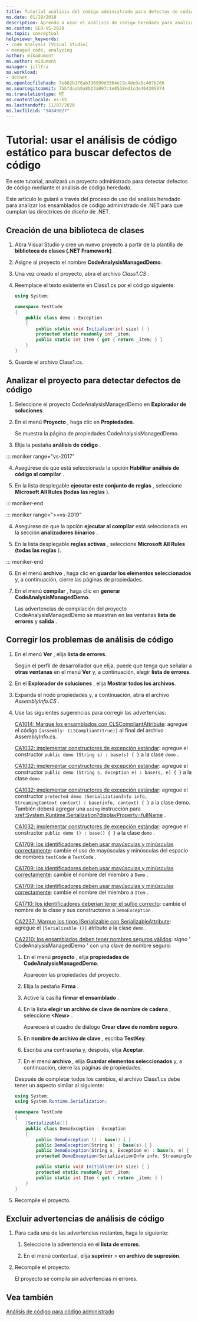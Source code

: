 ```yaml
---
title: Tutorial análisis del código administrado para defectos de código | Microsoft Docs
ms.date: 01/29/2018
description: Aprenda a usar el análisis de código heredado para analizar los ensamblados de código administrado de .NET. Consulte Comprobación de defectos y cumplimiento de las directrices de diseño de .NET.
ms.custom: SEO-VS-2020
ms.topic: conceptual
helpviewer_keywords:
- code analysis [Visual Studio]
- managed code, analyzing
author: mikadumont
ms.author: midumont
manager: jillfra
ms.workload:
- dotnet
ms.openlocfilehash: 7e862b176ab396999d3504e19c4de9a5c407b266
ms.sourcegitcommit: 75bfdaab9a8b23a097c1e8538ed1cde404305974
ms.translationtype: MT
ms.contentlocale: es-ES
ms.lasthandoff: 11/07/2020
ms.locfileid: "94349027"
---
```

# <a name="walkthrough-use-static-code-analysis-to-find-code-defects"></a>Tutorial: usar el análisis de código estático para buscar defectos de código

En este tutorial, analizará un proyecto administrado para detectar defectos de código mediante el análisis de código heredado.

Este artículo le guiará a través del proceso de uso del análisis heredado para analizar los ensamblados de código administrado de .NET para que cumplan las directrices de diseño de .NET.

## <a name="create-a-class-library"></a>Creación de una biblioteca de clases

1. Abra Visual Studio y cree un nuevo proyecto a partir de la plantilla de **biblioteca de clases (.NET Framework)** .

1. Asigne al proyecto el nombre **CodeAnalysisManagedDemo**.

1. Una vez creado el proyecto, abra el archivo *Class1.CS* .

1. Reemplace el texto existente en Class1.cs por el código siguiente:

   ```csharp
   using System;

   namespace testCode
   {
       public class demo : Exception
       {
           public static void Initialize(int size) { }
           protected static readonly int _item;
           public static int item { get { return _item; } }
       }
   }
   ```

1. Guarde el archivo Class1.cs.

## <a name="analyze-the-project-for-code-defects"></a>Analizar el proyecto para detectar defectos de código

1. Seleccione el proyecto CodeAnalysisManagedDemo en **Explorador de soluciones**.

2. En el menú **Proyecto** , haga clic en **Propiedades**.

   Se muestra la página de propiedades CodeAnalysisManagedDemo.

3. Elija la pestaña **análisis de código** .

::: moniker range="vs-2017"

4. Asegúrese de que está seleccionada la opción **Habilitar análisis de código al compilar** .

5. En la lista desplegable **ejecutar este conjunto de reglas** , seleccione **Microsoft All Rules (todas las reglas** ).

::: moniker-end

::: moniker range=">=vs-2019"

4. Asegúrese de que la opción **ejecutar al compilar** está seleccionada en la sección **analizadores binarios** .

5. En la lista desplegable **reglas activas** , seleccione **Microsoft All Rules (todas las reglas** ).

::: moniker-end

6. En el menú **archivo** , haga clic en **guardar los elementos seleccionados** y, a continuación, cierre las páginas de propiedades.

7. En el menú **compilar** , haga clic en **generar CodeAnalysisManagedDemo**.

    Las advertencias de compilación del proyecto CodeAnalysisManagedDemo se muestran en las ventanas **lista de errores** y **salida** .

## <a name="correct-the-code-analysis-issues"></a>Corregir los problemas de análisis de código

1. En el menú **Ver** , elija **lista de errores**.

    Según el perfil de desarrollador que elija, puede que tenga que señalar a **otras ventanas** en el menú **Ver** y, a continuación, elegir **lista de errores**.

1. En el **Explorador de soluciones** , elija **Mostrar todos los archivos**.

1. Expanda el nodo propiedades y, a continuación, abra el archivo *AssemblyInfo.CS* .

1. Use las siguientes sugerencias para corregir las advertencias:

   [CA1014: Marque los ensamblados con CLSCompliantAttribute](/dotnet/fundamentals/code-analysis/quality-rules/ca1014): agregue el código `[assembly: CLSCompliant(true)]` al final del archivo AssemblyInfo.cs.

   [CA1032: implementar constructores de excepción estándar](/dotnet/fundamentals/code-analysis/quality-rules/ca1032): agregue el constructor `public demo (String s) : base(s) { }` a la clase `demo` .

   [CA1032: implementar constructores de excepción estándar](/dotnet/fundamentals/code-analysis/quality-rules/ca1032): agregue el constructor `public demo (String s, Exception e) : base(s, e) { }` a la clase `demo` .

   [CA1032: implementar constructores de excepción estándar](/dotnet/fundamentals/code-analysis/quality-rules/ca1032): agregue el constructor `protected demo (SerializationInfo info, StreamingContext context) : base(info, context) { }` a la clase demo. También deberá agregar una `using` instrucción para <xref:System.Runtime.Serialization?displayProperty=fullName> .

   [CA1032: implementar constructores de excepción estándar](/dotnet/fundamentals/code-analysis/quality-rules/ca1032): agregue el constructor `public demo () : base() { }` a la clase `demo` .

   [CA1709: los identificadores deben usar mayúsculas y minúsculas correctamente](../code-quality/ca1709.md): cambie el uso de mayúsculas y minúsculas del espacio de nombres `testCode` a `TestCode` .

   [CA1709: los identificadores deben usar mayúsculas y minúsculas correctamente](../code-quality/ca1709.md): cambie el nombre del miembro a `Demo` .

   [CA1709: los identificadores deben usar mayúsculas y minúsculas correctamente](../code-quality/ca1709.md): cambie el nombre del miembro a `Item` .

   [CA1710: los identificadores deberían tener el sufijo correcto](/dotnet/fundamentals/code-analysis/quality-rules/ca1710): cambie el nombre de la clase y sus constructores a `DemoException` .

   [CA2237: Marque los tipos ISerializable con SerializableAttribute](/dotnet/fundamentals/code-analysis/quality-rules/ca2237): agregue el `[Serializable ()]` atributo a la clase `demo` .

   [CA2210: los ensamblados deben tener nombres seguros válidos](../code-quality/ca2210.md): signo ' CodeAnalysisManagedDemo ' con una clave de nombre seguro:

   1. En el menú **proyecto** , elija **propiedades de CodeAnalysisManagedDemo**.

      Aparecen las propiedades del proyecto.

   1. Elija la pestaña **Firma** .

   1. Active la casilla **firmar el ensamblado** .

   1. En la lista **elegir un archivo de clave de nombre de cadena** , seleccione **\<New>** .

      Aparecerá el cuadro de diálogo **Crear clave de nombre seguro**.

   1. En **nombre de archivo de clave** , escriba **TestKey**.

   1. Escriba una contraseña y, después, elija **Aceptar**.

   1. En el menú **archivo** , elija **Guardar elementos seleccionados** y, a continuación, cierre las páginas de propiedades.

   Después de completar todos los cambios, el archivo Class1.cs debe tener un aspecto similar al siguiente:

   ```csharp
   using System;
   using System.Runtime.Serialization;

   namespace TestCode
   {
       [Serializable()]
       public class DemoException : Exception
       {
           public DemoException () : base() { }
           public DemoException(String s) : base(s) { }
           public DemoException(String s, Exception e) : base(s, e) { }
           protected DemoException(SerializationInfo info, StreamingContext context) : base(info, context) { }

           public static void Initialize(int size) { }
           protected static readonly int _item;
           public static int Item { get { return _item; } }
       }
   }
   ```

1. Recompile el proyecto.

## <a name="exclude-code-analysis-warnings"></a>Excluir advertencias de análisis de código

1. Para cada una de las advertencias restantes, haga lo siguiente:

    1. Seleccione la advertencia en el **lista de errores**.

    1. En el menú contextual, elija **suprimir**  >  **en archivo de supresión**.

1. Recompile el proyecto.

     El proyecto se compila sin advertencias ni errores.

## <a name="see-also"></a>Vea también

[Análisis de código para código administrado](../code-quality/code-analysis-for-managed-code-overview.md)
